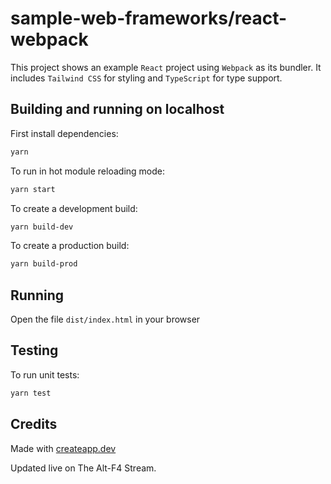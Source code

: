 # sample-web-frameworks/react-webpack

This project shows an example `React` project using `Webpack` as its bundler. It includes `Tailwind CSS` for styling and `TypeScript` for type support.

## Building and running on localhost

First install dependencies:

```sh
yarn
```

To run in hot module reloading mode:

```sh
yarn start
```

To create a development build:

```sh
yarn build-dev
```

To create a production build:

```sh
yarn build-prod
```

## Running

Open the file `dist/index.html` in your browser

## Testing

To run unit tests:

```sh
yarn test
```

## Credits

Made with [createapp.dev](https://createapp.dev/)

Updated live on The Alt-F4 Stream.
